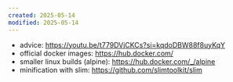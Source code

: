 ```yaml
---
created: 2025-05-14
modified: 2025-05-14
---
```

- advice: https://youtu.be/t779DVjCKCs?si=kqdoDBW88f8uyKqY
- official docker images: https://hub.docker.com/
- smaller linux builds (alpine): https://hub.docker.com/_/alpine
- minification with slim: https://github.com/slimtoolkit/slim